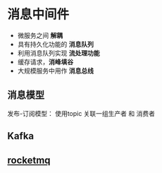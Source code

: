 # 消息中间件
* 微服务之间 **解耦**
* 具有持久化功能的 **消息队列**
* 利用消息队列实现 **流处理功能**
* 缓存请求，**消峰填谷**
* 大规模服务中用作 **消息总线**

## 消息模型
发布-订阅模型： 使用topic 关联一组生产者 和 消费者


## Kafka

## [rocketmq](rocketMq/readme.md)
